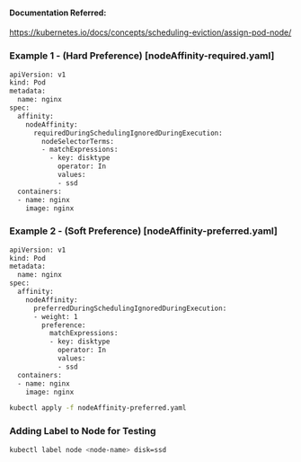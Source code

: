 #### Documentation Referred:

https://kubernetes.io/docs/concepts/scheduling-eviction/assign-pod-node/

### Example 1 - (Hard Preference) [nodeAffinity-required.yaml]

```sh
apiVersion: v1
kind: Pod
metadata:
  name: nginx
spec:
  affinity:
    nodeAffinity:
      requiredDuringSchedulingIgnoredDuringExecution:
        nodeSelectorTerms:
        - matchExpressions:
          - key: disktype
            operator: In
            values:
            - ssd            
  containers:
  - name: nginx
    image: nginx
```

### Example 2 - (Soft Preference) [nodeAffinity-preferred.yaml]

```sh
apiVersion: v1
kind: Pod
metadata:
  name: nginx
spec:
  affinity:
    nodeAffinity:
      preferredDuringSchedulingIgnoredDuringExecution:
      - weight: 1
        preference:
          matchExpressions:
          - key: disktype
            operator: In
            values:
            - ssd          
  containers:
  - name: nginx
    image: nginx
```
```sh
kubectl apply -f nodeAffinity-preferred.yaml
```

### Adding Label to Node for Testing
```sh
kubectl label node <node-name> disk=ssd 
```